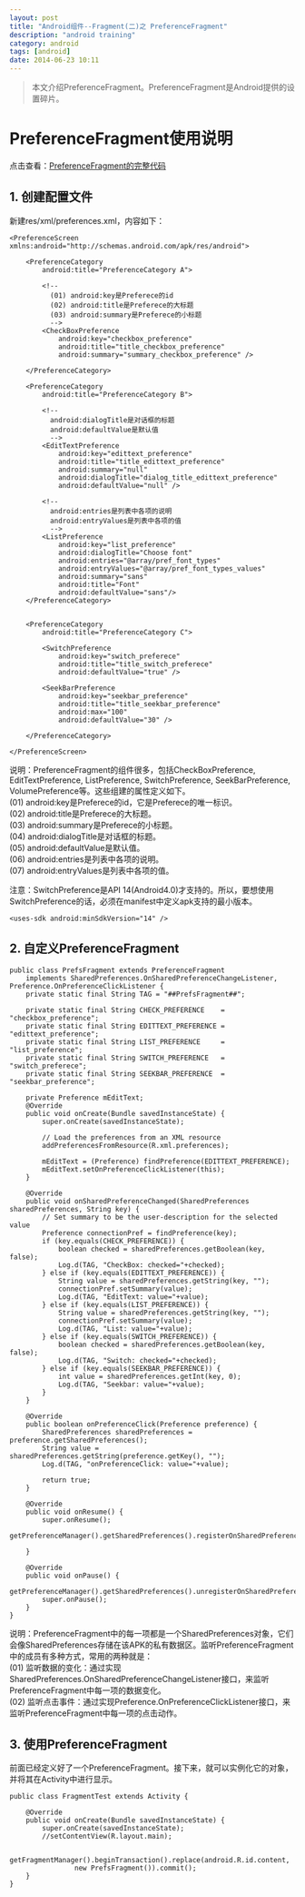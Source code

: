 ```yaml
---
layout: post
title: "Android组件--Fragment(二)之 PreferenceFragment"
description: "android training"
category: android
tags: [android]
date: 2014-06-23 10:11
---
```



> 本文介绍PreferenceFragment。PreferenceFragment是Android提供的设置碎片。


<a name="anchor1"></a>
# PreferenceFragment使用说明

点击查看：[PreferenceFragment的完整代码](TODO)

## 1. 创建配置文件

新建res/xml/preferences.xml，内容如下：

    <PreferenceScreen xmlns:android="http://schemas.android.com/apk/res/android">

        <PreferenceCategory
            android:title="PreferenceCategory A">

            <!-- 
              (01) android:key是Preferece的id
              (02) android:title是Preferece的大标题
              (03) android:summary是Preferece的小标题
              -->
            <CheckBoxPreference
                android:key="checkbox_preference"
                android:title="title_checkbox_preference"
                android:summary="summary_checkbox_preference" />

        </PreferenceCategory>

        <PreferenceCategory
            android:title="PreferenceCategory B">

            <!-- 
              android:dialogTitle是对话框的标题
              android:defaultValue是默认值
              -->
            <EditTextPreference
                android:key="edittext_preference"
                android:title="title_edittext_preference"
                android:summary="null"  
                android:dialogTitle="dialog_title_edittext_preference"
                android:defaultValue="null" />

            <!-- 
              android:entries是列表中各项的说明
              android:entryValues是列表中各项的值
              -->
            <ListPreference  
                android:key="list_preference"  
                android:dialogTitle="Choose font"  
                android:entries="@array/pref_font_types"  
                android:entryValues="@array/pref_font_types_values"  
                android:summary="sans"  
                android:title="Font" 
                android:defaultValue="sans"/> 
        </PreferenceCategory>


        <PreferenceCategory
            android:title="PreferenceCategory C">

            <SwitchPreference
                android:key="switch_preferece"
                android:title="title_switch_preferece"
                android:defaultValue="true" />

            <SeekBarPreference
                android:key="seekbar_preference"
                android:title="title_seekbar_preference"
                android:max="100"
                android:defaultValue="30" />

        </PreferenceCategory>

    </PreferenceScreen>


说明：PreferenceFragment的组件很多，包括CheckBoxPreference, EditTextPreference, ListPreference, SwitchPreference, SeekBarPreference, VolumePreference等。这些组建的属性定义如下。  
(01) android:key是Preferece的id，它是Preferece的唯一标识。  
(02) android:title是Preferece的大标题。  
(03) android:summary是Preferece的小标题。  
(04) android:dialogTitle是对话框的标题。  
(05) android:defaultValue是默认值。  
(06) android:entries是列表中各项的说明。  
(07) android:entryValues是列表中各项的值。  

注意：SwitchPreference是API 14(Android4.0)才支持的。所以，要想使用SwitchPreference的话，必须在manifest中定义apk支持的最小版本。

    <uses-sdk android:minSdkVersion="14" />


## 2. 自定义PreferenceFragment


    public class PrefsFragment extends PreferenceFragment 
        implements SharedPreferences.OnSharedPreferenceChangeListener, Preference.OnPreferenceClickListener {
        private static final String TAG = "##PrefsFragment##";

        private static final String CHECK_PREFERENCE    = "checkbox_preference";
        private static final String EDITTEXT_PREFERENCE = "edittext_preference";
        private static final String LIST_PREFERENCE     = "list_preference";
        private static final String SWITCH_PREFERENCE   = "switch_preferece";
        private static final String SEEKBAR_PREFERENCE  = "seekbar_preference";

        private Preference mEditText;
        @Override
        public void onCreate(Bundle savedInstanceState) {
            super.onCreate(savedInstanceState);

            // Load the preferences from an XML resource
            addPreferencesFromResource(R.xml.preferences);

            mEditText = (Preference) findPreference(EDITTEXT_PREFERENCE);
            mEditText.setOnPreferenceClickListener(this);
        }

        @Override
        public void onSharedPreferenceChanged(SharedPreferences sharedPreferences, String key) {
            // Set summary to be the user-description for the selected value
            Preference connectionPref = findPreference(key);
            if (key.equals(CHECK_PREFERENCE)) {
                boolean checked = sharedPreferences.getBoolean(key, false);
                Log.d(TAG, "CheckBox: checked="+checked);
            } else if (key.equals(EDITTEXT_PREFERENCE)) {
                String value = sharedPreferences.getString(key, "");
                connectionPref.setSummary(value);
                Log.d(TAG, "EditText: value="+value);
            } else if (key.equals(LIST_PREFERENCE)) {
                String value = sharedPreferences.getString(key, "");
                connectionPref.setSummary(value);
                Log.d(TAG, "List: value="+value);
            } else if (key.equals(SWITCH_PREFERENCE)) {
                boolean checked = sharedPreferences.getBoolean(key, false);
                Log.d(TAG, "Switch: checked="+checked);
            } else if (key.equals(SEEKBAR_PREFERENCE)) {
                int value = sharedPreferences.getInt(key, 0);
                Log.d(TAG, "Seekbar: value="+value);
            } 
        }

        @Override
        public boolean onPreferenceClick(Preference preference) {
            SharedPreferences sharedPreferences = preference.getSharedPreferences();
            String value = sharedPreferences.getString(preference.getKey(), "");
            Log.d(TAG, "onPreferenceClick: value="+value);

            return true;
        }

        @Override
        public void onResume() {
            super.onResume();
            getPreferenceManager().getSharedPreferences().registerOnSharedPreferenceChangeListener(this);

        }

        @Override
        public void onPause() {
            getPreferenceManager().getSharedPreferences().unregisterOnSharedPreferenceChangeListener(this);
            super.onPause();
        }
    }

说明：PreferenceFragment中的每一项都是一个SharedPreferences对象，它们会像SharedPreferences存储在该APK的私有数据区。监听PreferenceFragment中的成员有多种方式，常用的两种就是：  
(01) 监听数据的变化：通过实现SharedPreferences.OnSharedPreferenceChangeListener接口，来监听PreferenceFragment中每一项的数据变化。   
(02) 监听点击事件：通过实现Preference.OnPreferenceClickListener接口，来监听PreferenceFragment中每一项的点击动作。 


## 3. 使用PreferenceFragment

前面已经定义好了一个PreferenceFragment。接下来，就可以实例化它的对象，并将其在Activity中进行显示。


    public class FragmentTest extends Activity {

        @Override
        public void onCreate(Bundle savedInstanceState) {
            super.onCreate(savedInstanceState);
            //setContentView(R.layout.main);

            getFragmentManager().beginTransaction().replace(android.R.id.content,  
                    new PrefsFragment()).commit();  
        }
    }

